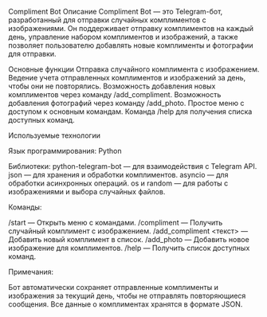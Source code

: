 Compliment Bot
Описание
Compliment Bot — это Telegram-бот, разработанный для отправки случайных комплиментов с изображениями. 
Он поддерживает отправку комплиментов на каждый день, управление набором комплиментов и изображений, 
а также позволяет пользователю добавлять новые комплименты и фотографии для отправки.

Основные функции
Отправка случайного комплимента с изображением.
Ведение учета отправленных комплиментов и изображений за день, чтобы они не повторялись.
Возможность добавления новых комплиментов через команду /add_compliment.
Возможность добавления фотографий через команду /add_photo.
Простое меню с доступом к основным командам.
Команда /help для получения списка доступных команд.

Используемые технологии

Язык программирования: Python

Библиотеки:
python-telegram-bot — для взаимодействия с Telegram API.
json — для хранения и обработки комплиментов.
asyncio — для обработки асинхронных операций.
os и random — для работы с изображениями и выбора случайных файлов.

Команды:

/start — Открыть меню с командами.
/compliment — Получить случайный комплимент с изображением.
/add_compliment <текст> — Добавить новый комплимент в список.
/add_photo — Добавить новое изображение для комплиментов.
/help — Получить список доступных команд.

Примечания:

Бот автоматически сохраняет отправленные комплименты и изображения за текущий день, чтобы не отправлять повторяющиеся сообщения.
Все данные о комплиментах хранятся в формате JSON.
